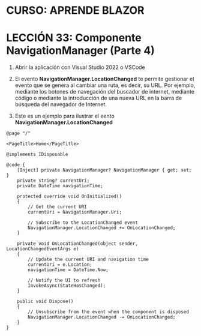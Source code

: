# CURSO: APRENDE BLAZOR

# LECCIÓN 33: Componente NavigationManager (Parte 4)

1. Abrir la aplicación con Visual Studio 2022 o VSCode

2. El evento **NavigationManager.LocationChanged** te permite gestionar el evento que se genera al cambiar una ruta, es decir, su URL. Por ejemplo, mediante los botones de navegación del buscador de internet, mediante código o mediante la introducción de una nueva URL en la barra de búsqueda del navegador de Internet.

5. Este es un ejemplo para ilustrar el eento **NavigationManager.LocationChanged**

```razor
@page "/"

<PageTitle>Home</PageTitle>

@implements IDisposable

@code {
    [Inject] private NavigationManager? NavigationManager { get; set; }
    private string? currentUri;
    private DateTime navigationTime;

    protected override void OnInitialized()
    {
        // Get the current URI
        currentUri = NavigationManager.Uri;

        // Subscribe to the LocationChanged event
        NavigationManager.LocationChanged += OnLocationChanged;
    }

    private void OnLocationChanged(object sender, LocationChangedEventArgs e)
    {
        // Update the current URI and navigation time
        currentUri = e.Location;
        navigationTime = DateTime.Now;

        // Notify the UI to refresh
        InvokeAsync(StateHasChanged);
    }

    public void Dispose()
    {
        // Unsubscribe from the event when the component is disposed
        NavigationManager.LocationChanged -= OnLocationChanged;
    }
}
```
